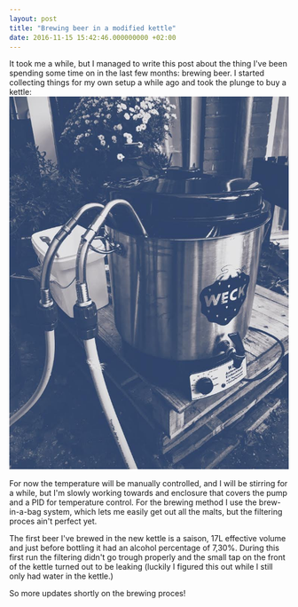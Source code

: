```yaml
---
layout: post
title: "Brewing beer in a modified kettle"
date: 2016-11-15 15:42:46.000000000 +02:00
---
```

It took me a while, but I managed to write this post about the thing I've been spending some time on in the last few months: brewing beer. I started collecting things for my own setup a while ago and took the plunge to buy a kettle: ![A modified kettle for brewing beer](/img/kettle.jpg)

For now the temperature will be manually controlled, and I will be stirring for a while, but I'm slowly working towards and enclosure that covers the pump and a PID for temperature control. For the brewing method I use the brew-in-a-bag system, which lets me easily get out all the malts, but the filtering proces ain't perfect yet.

The first beer I've brewed in the new kettle is a saison, 17L effective volume and just before bottling it had an alcohol percentage of 7,30%. During this first run the filtering didn't go trough properly and the small tap on the front of the kettle turned out to be leaking (luckily I figured this out while I still only had water in the kettle.)

So more updates shortly on the brewing proces!